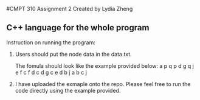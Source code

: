 #CMPT 310 Assignment 2
Created by Lydia Zheng


C++ language for the whole program
-------------------------------------------------------------------------------------------------------------

Instruction on running the program:

1. Users should put the node data in the data.txt.

	The fomula should look like the example provided below:
			a
			p
			q p
			d
			g q j
			e f
			c f d
			c d g
			c e d
			b j
			a b c
			j

2. I have uploaded the exmaple onto the repo. Please feel free to run the code directly using the example provided.
